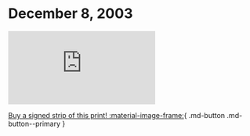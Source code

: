 # December 8, 2003

![](https://www.achewood.com/comic.php?date=12082003)

[Buy a signed strip of this print! :material-image-frame:](https://achewood-holiday-pop-up.myshopify.com/products/strip#12082003){ .md-button .md-button--primary }
